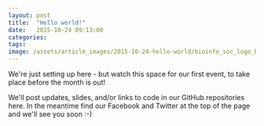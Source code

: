 ```yaml
---
layout: post
title:  "Hello world!"
date:   2015-10-24 09:13:00
categories:
tags: 
image: /assets/article_images/2015-10-24-hello-world/bioinfo_soc_logo_banner.jpg
---
```

We're just setting up here - but watch this space for our first event, to take
place before the month is out!

We'll post updates, slides, and/or links to code in our GitHub repositories here.
In the meantime find our Facebook and Twitter at the top of the page and we'll 
see you soon :-)
